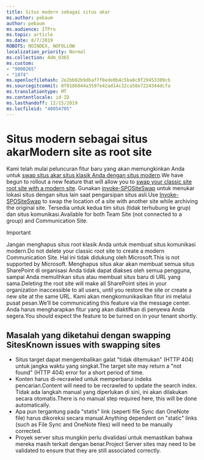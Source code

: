 ```yaml
---
title: Situs modern sebagai situs akar
ms.author: pebaum
author: pebaum
ms.audience: ITPro
ms.topic: article
ms.date: 8/7/2019
ROBOTS: NOINDEX, NOFOLLOW
localization_priority: Normal
ms.collection: Adm_O365
ms.custom:
- "9000265"
- "1874"
ms.openlocfilehash: 2e2bb02b9dbaf7f8ede0b4c5ba8c8f29453309cb
ms.sourcegitcommit: 0f0186044a3597e42ad14c32ca58e7224344dcfa
ms.translationtype: MT
ms.contentlocale: id-ID
ms.lasthandoff: 12/15/2019
ms.locfileid: "40054705"
---
```

# <a name="modern-site-as-root-site"></a><span data-ttu-id="6417a-102">Situs modern sebagai situs akar</span><span class="sxs-lookup"><span data-stu-id="6417a-102">Modern site as root site</span></span>

<span data-ttu-id="6417a-103">Kami telah mulai peluncuran fitur baru yang akan memungkinkan Anda untuk [swap situs akar situs klasik Anda dengan situs modern](https://docs.microsoft.com/sharepoint/modern-root-site).</span><span class="sxs-lookup"><span data-stu-id="6417a-103">We have begun to rollout a new feature that will allow you to [swap your classic site root site with a modern site](https://docs.microsoft.com/sharepoint/modern-root-site).</span></span> <span data-ttu-id="6417a-104">Gunakan [invoke-SPOSiteSwap](https://docs.microsoft.com/powershell/module/sharepoint-online/invoke-spositeswap?view=sharepoint-ps) untuk menukar lokasi situs dengan situs lain saat pengarsipan situs asli.</span><span class="sxs-lookup"><span data-stu-id="6417a-104">Use [Invoke-SPOSiteSwap](https://docs.microsoft.com/powershell/module/sharepoint-online/invoke-spositeswap?view=sharepoint-ps) to swap the location of a site with another site while archiving the original site.</span></span> <span data-ttu-id="6417a-105">Tersedia untuk kedua tim situs (tidak terhubung ke grup) dan situs komunikasi.</span><span class="sxs-lookup"><span data-stu-id="6417a-105">Available for both Team Site (not connected to a group) and Communication Site.</span></span>

>[!Important]
> <span data-ttu-id="6417a-106">Jangan menghapus situs root klasik Anda untuk membuat situs komunikasi modern.</span><span class="sxs-lookup"><span data-stu-id="6417a-106">Do not delete your classic root site to create a modern Communication Site.</span></span> <span data-ttu-id="6417a-107">Hal ini tidak didukung oleh Microsoft.</span><span class="sxs-lookup"><span data-stu-id="6417a-107">This is not supported by Microsoft.</span></span> <span data-ttu-id="6417a-108">Menghapus situs akar akan membuat semua situs SharePoint di organisasi Anda tidak dapat diakses oleh semua pengguna, sampai Anda memulihkan situs atau membuat situs baru di URL yang sama.</span><span class="sxs-lookup"><span data-stu-id="6417a-108">Deleting the root site will make all SharePoint sites in your organization inaccessible to all users, until you restore the site or create a new site at the same URL.</span></span> <span data-ttu-id="6417a-109">Kami akan mengkomunikasikan fitur ini melalui pusat pesan.</span><span class="sxs-lookup"><span data-stu-id="6417a-109">We’ll be communicating this feature via the message center.</span></span> <span data-ttu-id="6417a-110">Anda harus mengharapkan fitur yang akan diaktifkan di penyewa Anda segera.</span><span class="sxs-lookup"><span data-stu-id="6417a-110">You should expect the feature to be turned on in your tenant shortly.</span></span>

## <a name="known-issues-with-swapping-sites"></a><span data-ttu-id="6417a-111">Masalah yang diketahui dengan swapping Sites</span><span class="sxs-lookup"><span data-stu-id="6417a-111">Known issues with swapping sites</span></span>
- <span data-ttu-id="6417a-112">Situs target dapat mengembalikan galat "tidak ditemukan" (HTTP 404) untuk jangka waktu yang singkat.</span><span class="sxs-lookup"><span data-stu-id="6417a-112">The target site may return a "not found" (HTTP 404) error for a short period of time.</span></span>
- <span data-ttu-id="6417a-113">Konten harus di-recrawled untuk memperbarui indeks pencarian.</span><span class="sxs-lookup"><span data-stu-id="6417a-113">Content will need to be recrawled to update the search index.</span></span> <span data-ttu-id="6417a-114">Tidak ada langkah manual yang diperlukan di sini, ini akan dilakukan secara otomatis.</span><span class="sxs-lookup"><span data-stu-id="6417a-114">There is no manual step required here, this will be done automatically.</span></span>
- <span data-ttu-id="6417a-115">Apa pun tergantung pada "statis" link (seperti file Sync dan OneNote file) harus dikoreksi secara manual.</span><span class="sxs-lookup"><span data-stu-id="6417a-115">Anything dependent on "static" links (such as File Sync and OneNote files) will need to be manually corrected.</span></span>
- <span data-ttu-id="6417a-116">Proyek server situs mungkin perlu divalidasi untuk memastikan bahwa mereka masih terkait dengan benar.</span><span class="sxs-lookup"><span data-stu-id="6417a-116">Project Server sites may need to be validated to ensure that they are still associated correctly.</span></span> 
